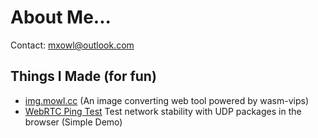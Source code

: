 About Me...
===

Contact: mxowl@outlook.com

## Things I Made (for fun)

- [img.mowl.cc](https://img.mowl.cc/) (An image converting web tool powered by wasm-vips)
- [WebRTC Ping Test](https://udp-ping.dev.mxowl.com/) Test network stability with UDP packages in the browser (Simple Demo)
